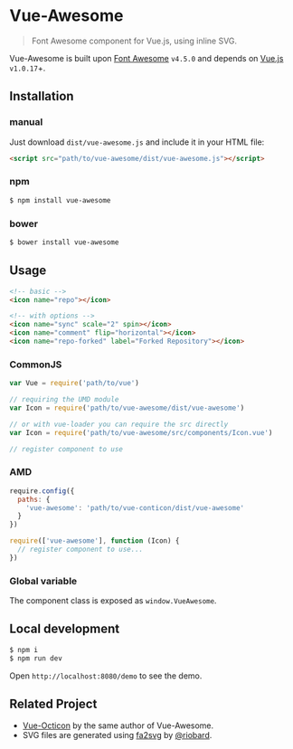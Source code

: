 # Vue-Awesome

> Font Awesome component for Vue.js, using inline SVG.

Vue-Awesome is built upon [Font Awesome](https://github.com/FortAwesome/Font-Awesome) `v4.5.0` and depends on [Vue.js](https://vuejs.org/) `v1.0.17`+.

## Installation

### manual

Just download `dist/vue-awesome.js` and include it in your HTML file:

```html
<script src="path/to/vue-awesome/dist/vue-awesome.js"></script>
```

### npm 

```bash
$ npm install vue-awesome
```

### bower

```bash
$ bower install vue-awesome
```

## Usage

```html
<!-- basic -->
<icon name="repo"></icon>

<!-- with options -->
<icon name="sync" scale="2" spin></icon>
<icon name="comment" flip="horizontal"></icon>
<icon name="repo-forked" label="Forked Repository"></icon>
```

### CommonJS

```js
var Vue = require('path/to/vue')

// requiring the UMD module
var Icon = require('path/to/vue-awesome/dist/vue-awesome')

// or with vue-loader you can require the src directly
var Icon = require('path/to/vue-awesome/src/components/Icon.vue')

// register component to use
```

### AMD

```js
require.config({
  paths: {
    'vue-awesome': 'path/to/vue-conticon/dist/vue-awesome'
  }
})

require(['vue-awesome'], function (Icon) {
  // register component to use...
})
```

### Global variable

The component class is exposed as `window.VueAwesome`.

## Local development

```bash
$ npm i
$ npm run dev
```

Open `http://localhost:8080/demo` to see the demo.

## Related Project

* [Vue-Octicon](https://github.com/Justineo/vue-octicon) by the same author of Vue-Awesome.
* SVG files are generated using [fa2svg](https://github.com/riobard/font-awesome-svg) by [@riobard](https://github.com/riobard).
